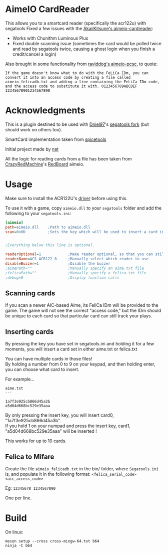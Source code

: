 # AimeIO CardReader

This allows you to a smartcard reader (specifically the acr122u) with segatools
Fixed a few issues with the [AkaiiKitsune's aimeio-cardreader](https://github.com/AkaiiKitsune/aimeio-cardreader):
- Works with Chunithm Luminous Plus
- Fixed double scanning issue (sometimes the card would be polled twice and read by segatools twice, causing a ghost login when you finish a credit/cancel a login)

Also brought in some functionality from [raviddog's aimeio-pcsc](https://github.com/raviddog/aimeio-pcsc), to quote:

```
If the game doesn't know what to do with the FeLiCa IDm, you can convert it into an access code by creating a file called aimeio_felicadb.txt and adding a line containing the FeLiCa IDm code, and the access code to substitute it with. 0123456789ABCDEF 12345678901234567890
```

# Acknowledgments

This is a plugin destined to be used with [Dniel97](https://gitea.tendokyu.moe/Dniel97)'s [segatools fork](https://gitea.tendokyu.moe/Dniel97/segatools) (but should work on others too).

SmartCard implementation taken from [spicetools](https://github.com/spicetools/spicetools)

Initial project made by [nat](https://gitea.tendokyu.moe/nat/aimeio-pcsc)

All the logic for reading cards from a file has been taken from [CrazyRedMachine](https://github.com/CrazyRedMachine)'s [RedBoard](https://github.com/CrazyRedMachine/RedBoard) aimeio.

# Usage

Make sure to install the ACR122U's [driver](https://www.acs.com.hk/en/driver/3/acr122u-usb-nfc-reader/) before using this.

To use it with a game, copy `aimeio.dll` to your `segatools` folder and add the following to your `segatools.ini`:

```ini
[aimeio]
path=aimeio.dll    ;Path to aimeio.dll
scan=0x0D          ;Sets the key which will be used to insert a card in game. The default is 'Return'


;Everything below this line is optional.

readerOptional=1            ;Make reader optional, so that you can still use the keyboard
readerName=ACS ACR122 0     ;Manually select which reader to use
disableBuzzer=1             ;Disable the buzzer 
;aimePath=""                ;Manually specify an aime.txt file
;felicaPath=""              ;Manually specify a felica.txt file
;debug=0                    ;Display function calls
```

## Scanning cards

If you scan a newer AIC-based Aime, its FeliCa IDm will be provided to the game. The game will not see the correct "access code," but the IDm should be unique to each card so that particular card can still track your plays.  

## Inserting cards

By pressing the key you have set in segatools.ini and holding it for a few moments, you will insert a card set in either aime.txt or felica.txt

You can have multiple cards in those files!  
By holding a number from 0 to 9 on your keypad, and then holding enter, you can choose what card to insert.

For example...

```text
aime.txt
---

1a7f3e925cb866d45a3b
a5d04d668bc529e35aaa
```

By only pressing the insert key, you will insert card0, "1a7f3e925cb866d45a3b".  
If you hold 1 on your numpad and press the insert key, card1, "a5d04d668bc529e35aaa" will be inserted !  

This works for up to 10 cards.

## Felica to Mifare

Create the file `aimeio_felicadb.txt` in the bin/ folder, where `Segatools.ini` is, and populate it in the following format:
`<felica_serial_code> <aic_access_code>`

Eg:
`12345678 1234567890`

One per line.

# Build

On linux:

```
meson setup --cross cross-mingw-64.txt b64
ninja -C b64
```